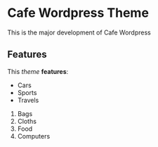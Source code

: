 # Cafe Wordpress Theme
This is the major development of Cafe Wordpress

## Features
This *theme* **features**:

- Cars
- Sports
- Travels

1. Bags
1. Cloths
1. Food
1. Computers

